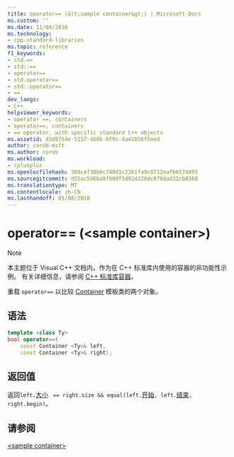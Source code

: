 ```yaml
---
title: operator== (&lt;sample container&gt;) | Microsoft Docs
ms.custom: ''
ms.date: 11/04/2016
ms.technology:
- cpp-standard-libraries
ms.topic: reference
f1_keywords:
- std.==
- std::==
- operator==
- std.operator==
- std::operator==
- ==
dev_langs:
- C++
helpviewer_keywords:
- operator ==, containers
- operator==, containers
- == operator, with specific standard C++ objects
ms.assetid: d3d8754e-5157-4b8b-bf9c-da41856f5eed
author: corob-msft
ms.author: corob
ms.workload:
- cplusplus
ms.openlocfilehash: 360c4f38b0c740d1c23b1fa9c0712eaf6657d495
ms.sourcegitcommit: d55ac596ba8f908f5d91d228dc070dad31cb8360
ms.translationtype: MT
ms.contentlocale: zh-CN
ms.lasthandoff: 05/08/2018
---
```

# <a name="operator-ltsample-containergt"></a>operator== (&lt;sample container&gt;)

> [!NOTE]
> 本主题位于 Visual C++ 文档内，作为在 C++ 标准库内使用的容器的非功能性示例。 有关详细信息，请参阅 [C++ 标准库容器](../standard-library/stl-containers.md)。

重载 `operator==` 以比较 [Container](../standard-library/sample-container-class.md) 模板类的两个对象。

## <a name="syntax"></a>语法

```cpp
template <class Ty>
bool operator==(
    const Container <Ty>& left,
    const Container <Ty>& right);
```

## <a name="return-value"></a>返回值

返回`left.`[大小](../standard-library/container-class-size.md) ` == right.size && equal(left.`[开始](../standard-library/container-class-begin.md)`, left.`[结束](../standard-library/container-class-end.md)`, right.begin)`。

## <a name="see-also"></a>请参阅

[\<sample container>](../standard-library/sample-container.md)<br/>
